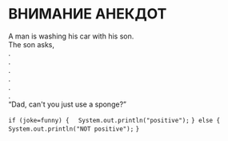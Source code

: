 # ВНИМАНИЕ АНЕКДОТ  #  
A man is washing his car with his son.  
The son asks,  
.  
.  
.  
.  
.  
.  
 “Dad, can't you just use a sponge?”

`if (joke=funny) {`
`  System.out.println("positive");`
`} else {`
`  System.out.println("NOT positive");`
`}`
